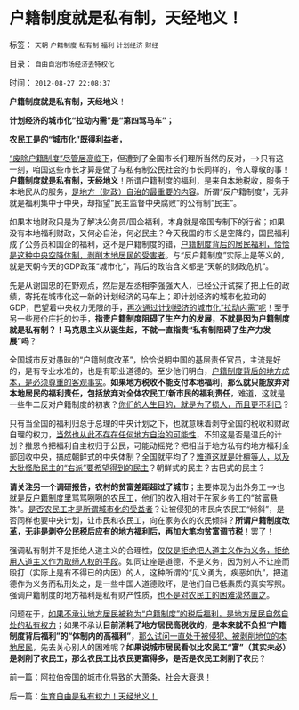 # 户籍制度就是私有制，天经地义！

标签： `天朝` `户籍制度` `私有制` `福利` `计划经济` `财经` 

目录： `自由自治市场经济去特权化`

时间： `2012-08-27 22:08:37`

**户籍制度就是私有制，天经地义**！

**计划经济的城市化“拉动内需”是“第四驾马车”；**

**农民工是的“城市化”既得利益者，**



[“废除户籍制度”尽管居高临下](../../../2010/3/6/为户籍制度正名，是民主启蒙的关键一环.md)，但遭到了全国市长们理所当然的反对，——>只有这一刻，咱国这些市长才算是做了与私有制公民社会的市长同样的，令人尊敬的事！**户籍制度就是私有制，天经地义**！所谓户籍制度的福利，是来自本地税收，服务于本地民从的服务，[是地方（财政）自治的最重要的内容](../../../2012/3/4/为什么户籍制度背后的地方福利是私有财产PrivateRight？.md)。所谓“反户籍制度”，无非就是福利集中于中央，却指望“民主监督中央腐败”的公有制“民主”。

如果本地财政只是为了解决公务员/国企福利，本身就是帝国专制下的行省；如果没有本地福利财政，又何必自治，何必民主？今天我国的市长是空降的，国民福利成了公务员和国企的福利，这不是户籍制度的错，[户籍制度背后的居民福利，恰恰是这种中央空降体制，剥削本地居民的受害者](../../../2010/3/6/没有任何民主进步，是需要牺牲城市居民族群的利益；.md)。与“反户籍制度”实际上是等义的，就是天朝今天的GDP政策“城市化”，背后的政治含义都是“天朝的财政危机”。

先是从谢国忠的在野观点，然后是左丞相李强强大人，已经公开试探了把上任的政绩，寄托在城市化这一新的计划经济的马车上；即计划经济的城市化拉动的GDP，巴望着中央权力无限的手，[再次通过计划经济的城市化“拉动内需”呢](../../../2009/10/28/地区社会保障才能拉动内需.md)！至于另一些房价庄托的炒手，**指责户籍制度阻碍了生产力的发展，不就是因为户籍制度就是私有制？！马克思主义从诞生起，不就一直指责“私有制阻碍了生产力发展”吗**？

全国城市反对愚昧的“户籍制度改革”，恰恰说明中国的基层责任官员，主流是好的，是有专业水准的，也是有职业道德的。至少他们明白，[户籍制度背后的地方成本，是必须尊重的客观事实](../../../2012/8/19/公害知识分子要学会尊重“成本”.md)。**如果地方税收不能支付本地福利，那么就只能放弃对本地居民的福利责任，包括放弃对全体农民工/新市民的福利责任**，难道，这就是一些牛二反对户籍制度的初衷？[你们的人生目的，就是为了损人，而且更不利已](../../../2010/5/27/义务教育产业化，反户籍福利造福了谁.md)？

只有当全国的福利归总于总理的中央计划之下，也就意味着剥夺全国的税收和财政自理的权力，[当然也从此不存在任何地方自治的可能性](../../../2012/3/23/“反户籍制度”扼杀民主于自治萌芽.md)，不知这是否是温氏的计划？推恩令把福利自主权归于公民，可能动摇党？把相当于地方私有的地方福利全部回收中央，搞成朝鲜式的中央体制？全国就平均了？[难道这就是叶檀等人，以及大批怪胎民主的“右派”要希望得到的民主](../../../2010/3/5/户籍制度即市政自治权是民主社会的基石.md)？朝鲜式的民主？古巴式的民主？

**请关注另一个调研报告，农村的贫富差距超过了城市**；主要体现为出外务工——>也就是[反户籍制度里骂骂咧咧的农民工](../../../2009/10/23/跳出城乡死亡循环的代价和对价.md)，他们的收入相对于在家乡务工的“贫富悬殊”。[是否农民工才是所谓城市化的受益者](../../../2009/9/19/农民工对地方经济发展的贡献为零！GDP除外.md)？让被侵犯的市民向农民工“倾斜”，是否同样也要中央计划，让市民和农民工，向在家务农的农民倾斜？**所谓户籍制度改革，无非是剥夺公民税后应有的地方福利后，再加大笔均贫富调节税**！罢了！

强调私有制并不是拒绝人道主义的合理性，[仅仅是拒绝把人道主义作为义务，拒绝用人道主义作为取缔人权的手段](../../../2009/2/24/得民心者得天下之“人权，公民权和人道主义”.md)。如同让座是道德，不是义务，因为别人不让座而殴打（实际上是有不得已的内因）的人，这种所谓的“见义勇为，疾恶如仇”，把道德作为义务而私刑处之，是一些中国人道德败坏，是他们自已低素质的真实写照。强调户籍制度的地方福利是私有财产性质，[也不是对农民工的困难漠然置之](../../../2009/10/15/制造“农民工存在”才是社会问题.md)。

问题在于，[如果不承认地方居民被称为“户籍制度”的税后福利，是地方居民自然自处的私有权力](../../../2009/3/7/户籍制度的选择权，在该地居民，不在外来者.md)；如果不承认**目前消耗了地方居民高税收的，是本来就不负担“户籍制度背后福利”的“体制内的高福利”，**[那么试问一直处于被侵犯、被剥削地位的本地居民](../../../2009/10/15/城市居民为农民工和输出地区作出了重大牺牲和贡献.md)，先去关心别人的困难呢？**如果说城市居民看似比农民工“富”（其实未必）是剥削了农民工，那么农民工比农民更富得多，是否是农民工剥削了农**民？



前一篇：[阿拉伯帝国的城市化导致的大萧条，社会大衰退！](../../../2012/8/27/阿拉伯帝国的城市化导致的大萧条，社会大衰退！.md)

后一篇：[生育自由是私有权力！天经地义！](../../../2012/8/27/生育自由是私有权力！天经地义！.md)